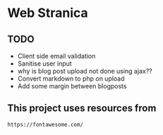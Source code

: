 # Web Stranica

## TODO

* Client side email validation
* Sanitise user input
* why is blog post upload not done using ajax??
* Convert markdown to php on upload
* Add some margin between blogposts


## This project uses resources from
    https://fontawesome.com/
